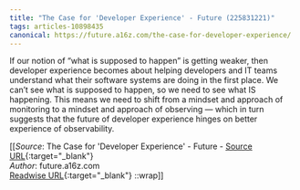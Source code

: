 ```yaml
---
title: "The Case for 'Developer Experience' - Future (225831221)"
tags: articles-10898435
canonical: https://future.a16z.com/the-case-for-developer-experience/
---
```


If our notion of “what is supposed to happen” is getting weaker, then developer experience becomes about helping developers and IT teams understand what their software systems are doing in the first place. We can’t see what is supposed to happen, so we need to see what IS happening. This means we need to shift from a mindset and approach of monitoring to a mindset and approach of observing — which in turn suggests that the future of developer experience hinges on better experience of observability.


[[_Source_: The Case for 'Developer Experience' - Future - [Source URL](https://future.a16z.com/the-case-for-developer-experience/){:target="_blank"}<br>
_Author_: future.a16z.com<br>
[Readwise URL](https://readwise.io/open/225831221){:target="_blank"}
::wrap]]